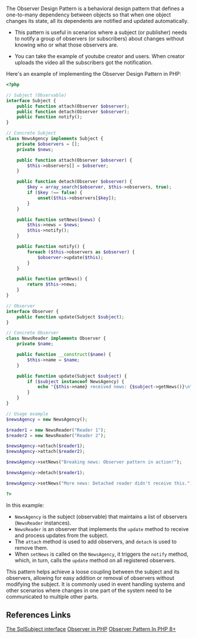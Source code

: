 The Observer Design Pattern is a behavioral design pattern that defines a one-to-many dependency between objects so that when one object changes its state, all its dependents are notified and updated automatically. 

* This pattern is useful in scenarios where a subject (or publisher) needs to notify a group of observers (or subscribers) about changes without knowing who or what those observers are.

* You can take the example of youtube creator and users.
When creator uploads the video all the subscribers got the notification.

Here's an example of implementing the Observer Design Pattern in PHP:

```php
<?php

// Subject (Observable)
interface Subject {
    public function attach(Observer $observer);
    public function detach(Observer $observer);
    public function notify();
}

// Concrete Subject
class NewsAgency implements Subject {
    private $observers = [];
    private $news;

    public function attach(Observer $observer) {
        $this->observers[] = $observer;
    }

    public function detach(Observer $observer) {
        $key = array_search($observer, $this->observers, true);
        if ($key !== false) {
            unset($this->observers[$key]);
        }
    }

    public function setNews($news) {
        $this->news = $news;
        $this->notify();
    }

    public function notify() {
        foreach ($this->observers as $observer) {
            $observer->update($this);
        }
    }

    public function getNews() {
        return $this->news;
    }
}

// Observer
interface Observer {
    public function update(Subject $subject);
}

// Concrete Observer
class NewsReader implements Observer {
    private $name;

    public function __construct($name) {
        $this->name = $name;
    }

    public function update(Subject $subject) {
        if ($subject instanceof NewsAgency) {
            echo "{$this->name} received news: {$subject->getNews()}\n";
        }
    }
}

// Usage example
$newsAgency = new NewsAgency();

$reader1 = new NewsReader("Reader 1");
$reader2 = new NewsReader("Reader 2");

$newsAgency->attach($reader1);
$newsAgency->attach($reader2);

$newsAgency->setNews("Breaking news: Observer pattern in action!");

$newsAgency->detach($reader1);

$newsAgency->setNews("More news: Detached reader didn't receive this.");

?>
```

In this example:

- `NewsAgency` is the subject (observable) that maintains a list of observers (`NewsReader` instances).
- `NewsReader` is an observer that implements the `update` method to receive and process updates from the subject.
- The `attach` method is used to add observers, and `detach` is used to remove them.
- When `setNews` is called on the `NewsAgency`, it triggers the `notify` method, which, in turn, calls the `update` method on all registered observers.

This pattern helps achieve a loose coupling between the subject and its observers, allowing for easy addition or removal of observers without modifying the subject. It is commonly used in event handling systems and other scenarios where changes in one part of the system need to be communicated to multiple other parts.


## References Links
[The SplSubject interface](https://www.php.net/manual/pt_BR/class.splsubject.php)
[Observer in PHP](https://refactoring.guru/design-patterns/observer/php/example#:~:text=to%20the%20event.-,Real%20World%20Example,well%20as%20only%20individual%20ones.)
[Observer Pattern In PHP 8+](https://medium.com/codex/observer-pattern-in-php-8-569c71dd7837#:~:text=The%20Observer%20Pattern%20is%20one,object%20needs%20to%20notify%20others)